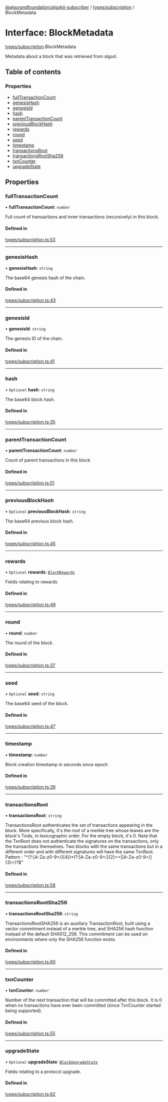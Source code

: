 [@algorandfoundation/algokit-subscriber](../README.md) / [types/subscription](../modules/types_subscription.md) / BlockMetadata

# Interface: BlockMetadata

[types/subscription](../modules/types_subscription.md).BlockMetadata

Metadata about a block that was retrieved from algod.

## Table of contents

### Properties

- [fullTransactionCount](types_subscription.BlockMetadata.md#fulltransactioncount)
- [genesisHash](types_subscription.BlockMetadata.md#genesishash)
- [genesisId](types_subscription.BlockMetadata.md#genesisid)
- [hash](types_subscription.BlockMetadata.md#hash)
- [parentTransactionCount](types_subscription.BlockMetadata.md#parenttransactioncount)
- [previousBlockHash](types_subscription.BlockMetadata.md#previousblockhash)
- [rewards](types_subscription.BlockMetadata.md#rewards)
- [round](types_subscription.BlockMetadata.md#round)
- [seed](types_subscription.BlockMetadata.md#seed)
- [timestamp](types_subscription.BlockMetadata.md#timestamp)
- [transactionsRoot](types_subscription.BlockMetadata.md#transactionsroot)
- [transactionsRootSha256](types_subscription.BlockMetadata.md#transactionsrootsha256)
- [txnCounter](types_subscription.BlockMetadata.md#txncounter)
- [upgradeState](types_subscription.BlockMetadata.md#upgradestate)

## Properties

### fullTransactionCount

• **fullTransactionCount**: `number`

Full count of transactions and inner transactions (recursively) in this block.

#### Defined in

[types/subscription.ts:53](https://github.com/algorandfoundation/algokit-subscriber-ts/blob/main/src/types/subscription.ts#L53)

___

### genesisHash

• **genesisHash**: `string`

The base64 genesis hash of the chain.

#### Defined in

[types/subscription.ts:43](https://github.com/algorandfoundation/algokit-subscriber-ts/blob/main/src/types/subscription.ts#L43)

___

### genesisId

• **genesisId**: `string`

The genesis ID of the chain.

#### Defined in

[types/subscription.ts:41](https://github.com/algorandfoundation/algokit-subscriber-ts/blob/main/src/types/subscription.ts#L41)

___

### hash

• `Optional` **hash**: `string`

The base64 block hash.

#### Defined in

[types/subscription.ts:35](https://github.com/algorandfoundation/algokit-subscriber-ts/blob/main/src/types/subscription.ts#L35)

___

### parentTransactionCount

• **parentTransactionCount**: `number`

Count of parent transactions in this block

#### Defined in

[types/subscription.ts:51](https://github.com/algorandfoundation/algokit-subscriber-ts/blob/main/src/types/subscription.ts#L51)

___

### previousBlockHash

• `Optional` **previousBlockHash**: `string`

The base64 previous block hash.

#### Defined in

[types/subscription.ts:45](https://github.com/algorandfoundation/algokit-subscriber-ts/blob/main/src/types/subscription.ts#L45)

___

### rewards

• `Optional` **rewards**: [`BlockRewards`](types_subscription.BlockRewards.md)

Fields relating to rewards

#### Defined in

[types/subscription.ts:49](https://github.com/algorandfoundation/algokit-subscriber-ts/blob/main/src/types/subscription.ts#L49)

___

### round

• **round**: `number`

The round of the block.

#### Defined in

[types/subscription.ts:37](https://github.com/algorandfoundation/algokit-subscriber-ts/blob/main/src/types/subscription.ts#L37)

___

### seed

• `Optional` **seed**: `string`

The base64 seed of the block.

#### Defined in

[types/subscription.ts:47](https://github.com/algorandfoundation/algokit-subscriber-ts/blob/main/src/types/subscription.ts#L47)

___

### timestamp

• **timestamp**: `number`

Block creation timestamp in seconds since epoch

#### Defined in

[types/subscription.ts:39](https://github.com/algorandfoundation/algokit-subscriber-ts/blob/main/src/types/subscription.ts#L39)

___

### transactionsRoot

• **transactionsRoot**: `string`

TransactionsRoot authenticates the set of transactions appearing in the block. More specifically, it's the root of a merkle tree whose leaves are the block's Txids, in lexicographic order. For the empty block, it's 0. Note that the TxnRoot does not authenticate the signatures on the transactions, only the transactions themselves. Two blocks with the same transactions but in a different order and with different signatures will have the same TxnRoot.
Pattern : "^(?:[A-Za-z0-9+/]{4})*(?:[A-Za-z0-9+/]{2}==\|[A-Za-z0-9+/]{3}=)?$"

#### Defined in

[types/subscription.ts:58](https://github.com/algorandfoundation/algokit-subscriber-ts/blob/main/src/types/subscription.ts#L58)

___

### transactionsRootSha256

• **transactionsRootSha256**: `string`

TransactionsRootSHA256 is an auxiliary TransactionRoot, built using a vector commitment instead of a merkle tree, and SHA256 hash function instead of the default SHA512_256. This commitment can be used on environments where only the SHA256 function exists.

#### Defined in

[types/subscription.ts:60](https://github.com/algorandfoundation/algokit-subscriber-ts/blob/main/src/types/subscription.ts#L60)

___

### txnCounter

• **txnCounter**: `number`

Number of the next transaction that will be committed after this block.  It is 0 when no transactions have ever been committed (since TxnCounter started being supported).

#### Defined in

[types/subscription.ts:55](https://github.com/algorandfoundation/algokit-subscriber-ts/blob/main/src/types/subscription.ts#L55)

___

### upgradeState

• `Optional` **upgradeState**: [`BlockUpgradeState`](types_subscription.BlockUpgradeState.md)

Fields relating to a protocol upgrade.

#### Defined in

[types/subscription.ts:62](https://github.com/algorandfoundation/algokit-subscriber-ts/blob/main/src/types/subscription.ts#L62)

